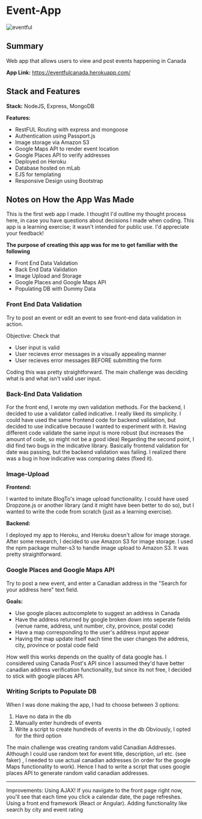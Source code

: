 # Event-App

![eventful](https://i.imgur.com/Qo8ZNT0.png "")

## Summary
Web app that allows users to view and post events happening in Canada

**App Link:** https://eventfulcanada.herokuapp.com/

## Stack and Features

**Stack:** NodeJS, Express, MongoDB

**Features:**
- RestFUL Routing with express and mongoose
- Authentication using Passport.js
- Image storage via Amazon S3
- Google Maps API to render event location
- Google Places API to verify addresses
- Deployed on Heroku
- Database hosted on mLab
- EJS for templating
- Responsive Design using Bootstrap

## Notes on How the App Was Made

This is the first web app I made. I thought I'd outline my thought process here, in case you have questions about decisions I made when coding. This app is a learning exercise; it wasn't intended for public use. I'd appreciate your feedback!

**The purpose of creating this app was for me to get familiar with the following**

- Front End Data Validation
- Back End Data Validation
- Image Upload and Storage
- Google Places and Google Maps API
- Populating DB with Dummy Data

### Front End Data Validation ###

Try to post an event or edit an event to see front-end data validation in action.

Objective: Check that
- User input is valid
- User recieves error messages in a visually appealing manner
- User recieves error messages BEFORE submitting the form

Coding this was pretty straightforward. The main challenge was deciding what is and what isn't valid user input. 

### Back-End Data Validation ###

For the front end, I wrote my own validation methods. For the backend, I decided to use a validator called indicative. I really liked its simplicity. I could have used the same frontend code for backend validation, but decided to use indicative because I wanted to experiment with it. Having different code validate the same input is more robust (but increases the amount of code, so might not be a good idea)
Regarding the second point, I did find two bugs in the indicative library. Basically frontend validation for date was passing, but the backend validation was failing. I realized there was a bug in how indicative was comparing dates (fixed it).

### Image-Upload ###

**Frontend:**

I wanted to imitate BlogTo's image upload functionality. I could have used Dropzone.js or another library (and it might have been better to do so), but I wanted to write the code from scratch (just as a learning exercise).

**Backend:**

I deployed my app to Heroku, and Heroku doesn't allow for image storage. After some research, I decided to use Amazon S3 for image storage. I used the npm package multer-s3 to handle image upload to Amazon S3. It was pretty straightforward.

### Google Places and Google Maps API ###

Try to post a new event, and enter a Canadian address in the "Search for your address here" text field.

**Goals:**

- Use google places autocomplete to suggest an address in Canada
- Have the address returned by google broken down into seperate fields (venue name, address, unit number, city, province, postal code)
- Have a map corresponding to the user's address input appear
- Having the map update itself each time the user changes the address, city, province or postal code field

How well this works depends on the quality of data google has. I considered using Canada Post's API since I assumed they'd have better canadian address verification functionality, but since its not free, I decided to stick with google places API.

### Writing Scripts to Populate DB ###

When I was done making the app, I had to choose between 3 options:

1. Have no data in the db
2. Manually enter hundreds of events
3. Write a script to create hundreds of events in the db
Obviously, I opted for the third option

The main challenge was creating random valid Canadian Addresses. Although I could use random text for event title, description, url etc. (see faker) , I needed to use actual canadian addresses (in order for the google Maps functionality to work). Hence I had to write a script that uses google places API to generate random valid canadian addresses.

--- 
Improvements:
Using AJAX! If you navigate to the front page right now, you'll see that each time you click a calendar date, the page refreshes. 
Using a front end framework (React or Angular).
Adding functionality like search by city and event rating



